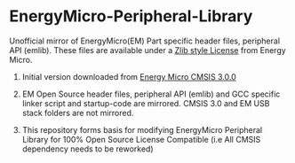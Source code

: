 EnergyMicro-Peripheral-Library
==============================

Unofficial mirror of EnergyMicro(EM) Part specific header files, peripheral API (emlib). These files are available under a [Zlib style License](http://en.wikipedia.org/wiki/Zlib_License) from Energy Micro.

1. Initial version downloaded from [Energy Micro CMSIS 3.0.0](http://cdn.energymicro.com/dl/packages/EM_CMSIS_3.0.0.zip)

2. EM Open Source header files, peripheral API (emlib) and GCC specific linker script and startup-code are mirrored. CMSIS 3.0 and EM USB stack folders are not mirrored.

3. This repository forms basis for modifying EnergyMicro Peripheral Library for 100% Open Source License Compatible (i.e All CMSIS dependency needs to be reworked)

